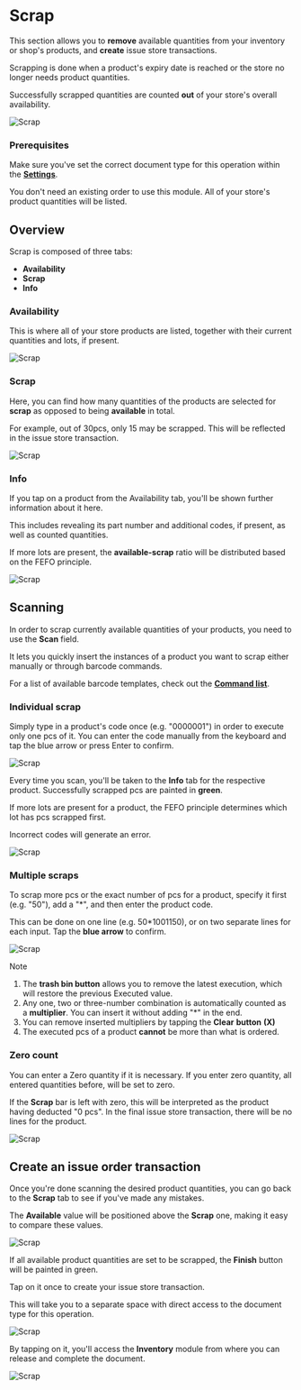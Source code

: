 # Scrap

This section allows you to **remove** available quantities from your inventory or shop's products, and **create** issue store transactions.

Scrapping is done when a product's expiry date is reached or the store no longer needs product quantities.

Successfully scrapped quantities are counted **out** of your store's overall availability.

![Scrap](pictures/inv_con_scrap.png)

### Prerequisites 

Make sure you've set the correct document type for this operation within the **[Settings](settings.md)**.

You don't need an existing order to use this module. All of your store's product quantities will be listed.

## Overview

Scrap is composed of three tabs:

* **Availability**
* **Scrap**
* **Info**

### Availability

This is where all of your store products are listed, together with their current quantities and lots, if present.

![Scrap](pictures/inv_con_scrap_availability.png)

### Scrap

Here, you can find how many quantities of the products are selected for **scrap** as opposed to being **available** in total.

For example, out of 30pcs, only 15 may be scrapped. This will be reflected in the issue store transaction.

![Scrap](pictures/inv_con_scrap_scrap.png)

### Info

If you tap on a product from the Availability tab, you'll be shown further information about it here.

This includes revealing its part number and additional codes, if present, as well as counted quantities.

If more lots are present, the **available-scrap** ratio will be distributed based on the FEFO principle.

![Scrap](pictures/inv_con_scrap_info.png)

## Scanning

In order to scrap currently available quantities of your products, you need to use the **Scan** field.

It lets you quickly insert the instances of a product you want to scrap either manually or through barcode commands.

For a list of available barcode templates, check out the **[Command list](command-list.md)**.

### Individual scrap

Simply type in a product's code once (e.g. "0000001") in order to execute only one pcs of it. You can enter the code manually from the keyboard and tap the blue arrow or press Enter to confirm.

![Scrap](pictures/inv_con_scrap_individual.png)

Every time you scan, you'll be taken to the **Info** tab for the respective product. Successfully scrapped pcs are painted in **green**.

If more lots are present for a product, the FEFO principle determines which lot has pcs scrapped first.

Incorrect codes will generate an error.

![Scrap](pictures/inv_con_scrap_err.png)

### Multiple scraps

To scrap more pcs or the exact number of pcs for a product, specify it first (e.g. "50"), add a "*", and then enter the product code.

This can be done on one line (e.g. 50*1001150), or on two separate lines for each input. Tap the **blue arrow** to confirm.

![Scrap](pictures/inv_con_scrap_multi.png)

> [!NOTE]
> 1. The **trash bin button** allows you to remove the latest execution, which will restore the previous Executed value.
> 2. Any one, two or three-number combination is automatically counted as a **multiplier**. You can insert it without adding "*" in the end.
> 3. You can remove inserted multipliers by tapping the **Clear** **button** **(X)**
> 4. The executed pcs of a product **cannot** be more than what is ordered.

### Zero count

You can enter a Zero quantity if it is necessary. If you enter zero quantity, all entered quantities before, will be set to zero.

If the **Scrap** bar is left with zero, this will be interpreted as the product having deducted "0 pcs". 
In the final issue store transaction, there will be no lines for the product.

![Scrap](pictures/inv_con_scrap_zero.png)

## Create an issue order transaction

Once you're done scanning the desired product quantities, you can go back to the **Scrap** tab to see if you've made any mistakes.

The **Available** value will be positioned above the **Scrap** one, making it easy to compare these values.

![Scrap](pictures/inv_con_scrap_finishgreen.png)

If all available product quantities are set to be scrapped, the **Finish** button will be painted in green.

Tap on it once to create your issue store transaction.

This will take you to a separate space with direct access to the document type for this operation.

![Scrap](pictures/inv_con_scrap_doc.png)

By tapping on it, you'll access the **Inventory** module from where you can release and complete the document.

![Scrap](pictures/inv_con_scrap_documen.png)
